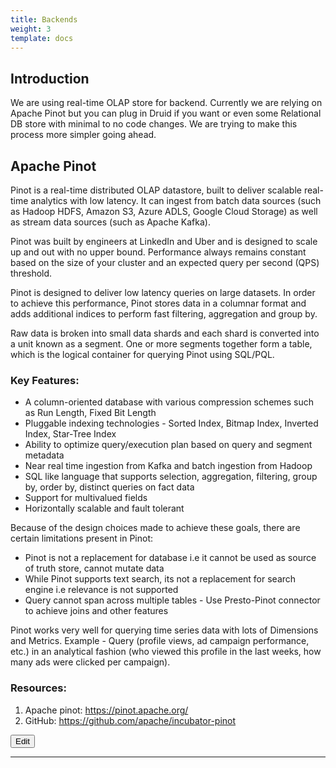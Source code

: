 ```yaml
---
title: Backends
weight: 3
template: docs
---
```


## Introduction
We are using real-time OLAP store for backend. Currently we are relying on Apache Pinot but you can plug in Druid if you want or even some Relational DB store with minimal to no code changes. We are trying to make this process more simpler going ahead. 

## Apache Pinot
Pinot is a real-time distributed OLAP datastore, built to deliver scalable real-time analytics with low latency. It can ingest from batch data sources (such as Hadoop HDFS, Amazon S3, Azure ADLS, Google Cloud Storage) as well as stream data sources (such as Apache Kafka). 

Pinot was built by engineers at LinkedIn and Uber and is designed to scale up and out with no upper bound. Performance always remains constant based on the size of your cluster and an expected query per second (QPS) threshold.

Pinot is designed to deliver low latency queries on large datasets. In order to achieve this performance, Pinot stores data in a columnar format and adds additional indices to perform fast filtering, aggregation and group by.

Raw data is broken into small data shards and each shard is converted into a unit known as a segment. One or more segments together form a table, which is the logical container for querying Pinot using SQL/PQL.

### Key Features:
- A column-oriented database with various compression schemes such as Run Length, Fixed Bit Length
- Pluggable indexing technologies - Sorted Index, Bitmap Index, Inverted Index, Star-Tree Index
- Ability to optimize query/execution plan based on query and segment metadata
- Near real time ingestion from Kafka and batch ingestion from Hadoop
- SQL like language that supports selection, aggregation, filtering, group by, order by, distinct queries on fact data
- Support for multivalued fields
- Horizontally scalable and fault tolerant

Because of the design choices made to achieve these goals, there are certain limitations present in Pinot:

- Pinot is not a replacement for database i.e it cannot be used as source of truth store, cannot mutate data
- While Pinot supports text search, its not a replacement for search engine i.e relevance is not supported
- Query cannot span across multiple tables - Use Presto-Pinot connector to achieve joins and other features

Pinot works very well for querying time series data with lots of Dimensions and Metrics. Example - Query (profile views, ad campaign performance, etc.) in an analytical fashion (who viewed this profile in the last weeks, how many ads were clicked per campaign).

### Resources:
1. Apache pinot: https://pinot.apache.org/
2. GitHub: https://github.com/apache/incubator-pinot 

<a href="https://github.com/hypertrace/hypertrace-docs-website/tree/master/src/pages/docs/arch/backends.md">
<button type="button">Edit</button></a>

***
